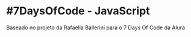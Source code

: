# #7DaysOfCode - JavaScript
Baseado no projeto da Rafaella Ballerini para o 7 Days Of Code da Alura
